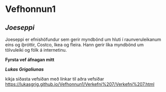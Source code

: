 # Vefhonnun1

## *Joeseppi*

Joeseppi er efnishöfundur sem gerir myndbönd um hluti í raunveruleikanum eins og íþróttir, Costco, Ikea og fleira. Hann gerir líka myndbönd um tölvuleiki og fólk á internetinu.

**Fyrsta vef áfnagan mitt**


***Lukas Grigaliunas***

kikja síðasta vefsíðan með línkar til aðra vefsíðar
https://lukasgrig.github.io/Vefhonnun1/Verkefni%207/Verkefni%207.html
